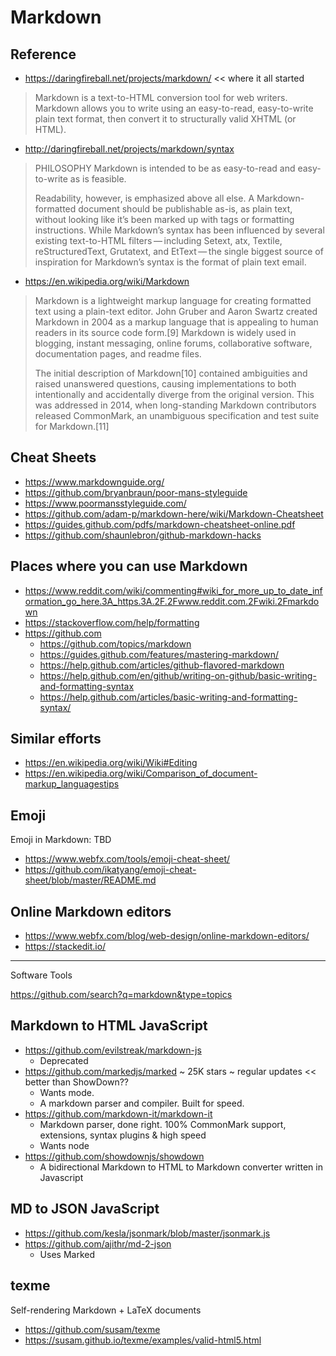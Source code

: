 # Markdown

## Reference

* https://daringfireball.net/projects/markdown/ \<\< where it all started
>Markdown is a text-to-HTML conversion tool for web writers. Markdown allows you to write using an easy-to-read, easy-to-write plain text format, then convert it to structurally valid XHTML (or HTML).
* http://daringfireball.net/projects/markdown/syntax
>PHILOSOPHY
>Markdown is intended to be as easy-to-read and easy-to-write as is feasible.
>
>Readability, however, is emphasized above all else. A Markdown-formatted document should be publishable as-is, as plain text, without looking like it’s been marked up with tags or formatting instructions. While Markdown’s syntax has been influenced by several existing text-to-HTML filters — including Setext, atx, Textile, reStructuredText, Grutatext, and EtText — the single biggest source of inspiration for Markdown’s syntax is the format of plain text email.
* https://en.wikipedia.org/wiki/Markdown
>Markdown is a lightweight markup language for creating formatted text using a plain-text editor. John Gruber and Aaron Swartz created Markdown in 2004 as a markup language that is appealing to human readers in its source code form.[9] Markdown is widely used in blogging, instant messaging, online forums, collaborative software, documentation pages, and readme files.
>
>The initial description of Markdown[10] contained ambiguities and raised unanswered questions, causing implementations to both intentionally and accidentally diverge from the original version. This was addressed in 2014, when long-standing Markdown contributors released CommonMark, an unambiguous specification and test suite for Markdown.[11]


## Cheat Sheets

* https://www.markdownguide.org/
* https://github.com/bryanbraun/poor-mans-styleguide
* https://www.poormansstyleguide.com/
* https://github.com/adam-p/markdown-here/wiki/Markdown-Cheatsheet
* https://guides.github.com/pdfs/markdown-cheatsheet-online.pdf
* https://github.com/shaunlebron/github-markdown-hacks


## Places where you can use Markdown

* https://www.reddit.com/wiki/commenting#wiki_for_more_up_to_date_information_go_here.3A_https.3A.2F.2Fwww.reddit.com.2Fwiki.2Fmarkdown
* https://stackoverflow.com/help/formatting
* https://github.com
	* https://github.com/topics/markdown
	* https://guides.github.com/features/mastering-markdown/
	* https://help.github.com/articles/github-flavored-markdown
	* https://help.github.com/en/github/writing-on-github/basic-writing-and-formatting-syntax
	* https://help.github.com/articles/basic-writing-and-formatting-syntax/


## Similar efforts

* https://en.wikipedia.org/wiki/Wiki#Editing
* https://en.wikipedia.org/wiki/Comparison_of_document-markup_languagestips


## Emoji

Emoji in Markdown: TBD

* https://www.webfx.com/tools/emoji-cheat-sheet/
* https://github.com/ikatyang/emoji-cheat-sheet/blob/master/README.md


## Online Markdown editors

* https://www.webfx.com/blog/web-design/online-markdown-editors/
* https://stackedit.io/


***

Software Tools

https://github.com/search?q=markdown&type=topics

## Markdown to HTML JavaScript

* https://github.com/evilstreak/markdown-js
	* Deprecated
* https://github.com/markedjs/marked ~ 25K stars ~ regular updates << better than ShowDown??
	* Wants mode.
	*   A markdown parser and compiler. Built for speed.
* https://github.com/markdown-it/markdown-it
	* Markdown parser, done right. 100% CommonMark support, extensions, syntax plugins & high speed
	* Wants node
* https://github.com/showdownjs/showdown
	* A bidirectional Markdown to HTML to Markdown converter written in Javascript

## MD to JSON JavaScript

* https://github.com/kesla/jsonmark/blob/master/jsonmark.js
* https://github.com/ajithr/md-2-json
	* Uses Marked


## texme

Self-rendering Markdown + LaTeX documents

* https://github.com/susam/texme
* https://susam.github.io/texme/examples/valid-html5.html
